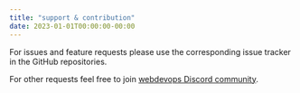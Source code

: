 ```yaml
---
title: "support & contribution"
date: 2023-01-01T00:00:00-00:00
---
```


For issues and feature requests please use the corresponding issue tracker in the GitHub repositories.

For other requests feel free to join [webdevops Discord community](https://discord.gg/BpBZtXAgJz).
